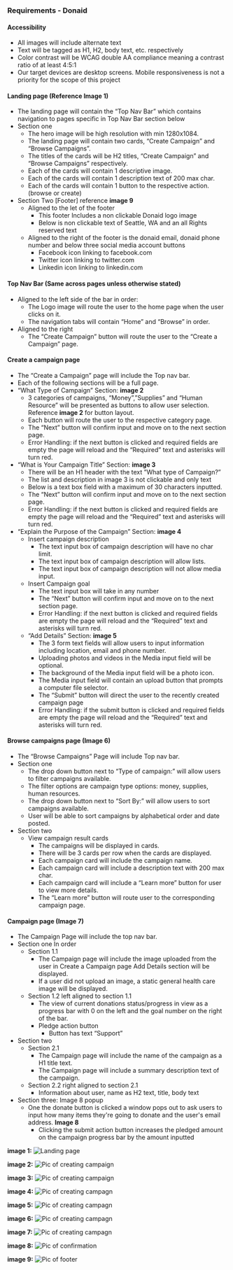### Requirements - Donaid

#### Accessibility
- All images will include alternate text
- Text will be tagged as H1, H2, body text, etc. respectively
- Color contrast will be WCAG double AA compliance meaning a contrast ratio of at least 4:5:1
- Our target devices are desktop screens. Mobile responsiveness is not a priority for the scope of this project

#### Landing page (Reference Image 1)
- The landing page will contain the “Top Nav Bar” which contains navigation to pages specific in Top Nav Bar section below
- Section one
    - The hero image will be high resolution with min 1280x1084.
    - The landing page will contain two cards, “Create Campaign” and “Browse Campaigns”.
    - The titles of the cards will be H2 titles, “Create Campaign”  and “Browse Campaigns” respectively.
    - Each of the cards will contain 1 descriptive image.
    - Each of the cards will contain 1 description text of 200 max char.
    - Each of the cards will contain 1 button to the respective action. (browse or create)
- Section Two [Footer] reference **image 9**
    - Aligned to the let of the footer
        - This footer Includes a non clickable Donaid logo image
        - Below is non clickable text of Seattle, WA and an all Rights reserved text
    - Aligned to the right of the footer is the donaid email, donaid phone number and below three social media account buttons
        - Facebook icon linking to facebook.com
        - Twitter icon linking to twitter.com
        - Linkedin icon linking to linkedin.com

#### Top Nav Bar (Same across pages unless otherwise stated)
- Aligned to the left side of the bar in order:
  - The Logo image will route the user to the home page when the user clicks on it.
  - The navigation tabs will contain “Home” and “Browse” in order.
- Aligned to the right
  - The “Create Campaign” button will route the user to the “Create a Campaign” page.


#### Create a campaign page
- The “Create a Campaign” page will include the Top nav bar.
- Each of the following sections will be a full page.
- “What Type of Campaign” Section: **image 2**
  - 3 categories of campaigns, “Money”,”Supplies” and “Human Resource” will be presented as buttons to allow user selection. Reference **image 2** for button layout.
  - Each button will route the user to the respective category page.
  - The “Next” button will confirm input and move on to the next section page.
  - Error Handling: if the next button is clicked and required fields are empty the page will reload and the “Required” text and asterisks will turn red.
- “What is Your Campaign Title” Section: **image 3**
  - There will be an H1 header with the text ”What type of Campaign?”
  - The list and description in image 3 is not clickable and only text
  - Below is a text box field with a maximum of 30 characters inputted.
  - The “Next” button will confirm input and move on to the next section page.
  - Error Handling: if the next button is clicked and required fields are empty the page will reload and the “Required” text and asterisks will turn red.
- “Explain the Purpose of the Campaign” Section: **image 4**
  - Insert campaign description
    - The text input box of campaign description will have no char limit.
    - The text input box of campaign description will allow lists.
    - The text input box of campaign description will not allow media input.
  - Insert Campaign goal
    - The text input box will take in any number
    - The “Next” button will confirm input and move on to the next section page.
    - Error Handling: if the next button is clicked and required fields are empty the page will reload and the “Required” text and asterisks will turn red.
  - “Add Details” Section: **image 5**
    - The 3 form text fields will allow users to input information including location, email and phone number.
    - Uploading photos and videos in the Media input field will be optional.
    - The background of the Media input field will be a photo icon.
    - The Media input field will contain an upload button that prompts a computer file selector.
    - The “Submit” button will direct the user to the recently created campaign page
    - Error Handling: if the submit button is clicked and required fields are empty the page will reload and the “Required” text and asterisks will turn red.


#### Browse campaigns page (**Image 6**)
- The “Browse Campaigns” Page will include Top nav bar.
- Section one
  - The drop down button next to “Type of campaign:” will allow users to filter campaigns available.
  - The filter options are campaign type options: money, supplies, human resources.
  - The drop down button next to “Sort By:” will allow users to sort campaigns available.
  - User will be able to sort campaigns by alphabetical order and date posted.
- Section two
  - View campaign result cards
    - The campaigns will be displayed in cards.
    - There will be 3 cards per row when the cards are displayed.
    - Each campaign card will include the campaign name.
    - Each campaign card will include a description text with 200 max char.
    - Each campaign card will include a “Learn more” button for user to view more details.
    - The “Learn more” button will route user to the corresponding campaign page.


#### Campaign page (**Image 7**)
- The Campaign Page will include the top nav bar.
- Section one In order
  - Section 1.1
    - The Campaign page will include the image uploaded from the user in Create a Campaign page Add Details section will be displayed.
    - If a user did not upload an image, a static general health care image will be displayed.
  - Section 1.2 left aligned to section 1.1
    - The view of current donations status/progress in view as a progress bar with 0 on the left and the goal number on the right of the bar.
    - Pledge action button
      - Button has text “Support”
- Section two
  - Section 2.1
    - The Campaign page will include the name of the campaign as a H1 title text.
    - The Campaign page will include a summary description text of the campaign.
  - Section 2.2 right aligned to section 2.1
    - Information about user, name as H2 text, title, body text
- Section three: Image 8 popup
  - One the donate button is clicked a window pops out to ask users to input how many items they're going to donate and the user's email address. **Image 8**
    - Clicking the submit action button increases the pledged amount on the campaign progress bar by the amount inputted


**image 1:**
![Landing page](img/newLanding.png)
</br>

**image 2:**
![Pic of creating campaign](img/Create_campaign_1.png) </br>

**image 3:**
![Pic of creating campaign](img/Create_campaign_2.png) </br>

**image 4:**
![Pic of creating campagn](img/Create_campaign_3.png) </br>

**image 5:**
![Pic of creating campagn](img/Create_campaign_4.png) </br>

**image 6:**
![Pic of creating campagn](img/newCreate.png) </br>

**image 7:**
![Pic of creating campagn](img/newBrowse.png)

**image 8:**
![Pic of confirmation](img/confirm.png)

**image 9:**
![Pic of footer](img/footer.png)
